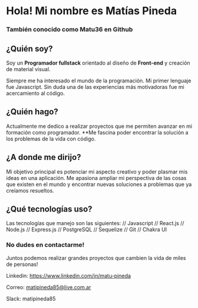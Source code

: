 # Hola! Mi nombre es Matías Pineda

### **También conocido como Matu36 en Github**

## ¿Quién soy?

Soy un **Programador fullstack** orientado al diseño de **Front-end** y creación de material visual.

Siempre me ha interesado el mundo de la programación. Mi primer lenguaje fue Javascript. Sin duda una de las
experiencias más motivadoras fue mi acercamiento al código.

## ¿Quién hago?

Actualmente me dedico a realizar proyectos que me permiten avanzar en mi formación como programador. **Me fascina poder
encontrar la solución a los problemas de la vida con código.

## ¿A donde me dirijo?

Mi objetivo principal es potenciar mi aspecto creativo y poder plasmar mis ideas en una aplicación. 
Me apasiona ampliar mi perspectiva de las cosas que existen en el mundo y encontrar nuevas soluciones a problemas
que ya creíamos resueltos.

## ¿Qué tecnologías uso?

Las tecnologías que manejo son las siguientes:
// Javascript
// React.js
// Node.js
// Express.js
// PostgreSQL
// Sequelize
// Git
// Chakra UI

### **No dudes en contactarme!**

Juntos podemos realizar grandes proyectos que cambien la vida de miles de personas!

Linkedin: https://www.linkedin.com/in/matu-pineda

Correo:   matipineda85@live.com.ar

Slack:    matipineda85
